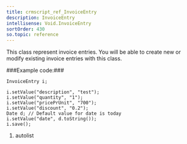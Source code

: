```yaml
---
title: crmscript_ref_InvoiceEntry
description: InvoiceEntry
intellisense: Void.InvoiceEntry
sortOrder: 430
so.topic: reference
---
```


This class represent invoice entries. You will be able to create new or modify existing invoice entries with this class.



###Example code:###


    InvoiceEntry i;
    
    i.setValue("description", "test");
    i.setValue("quantity", "1");
    i.setValue("pricePrUnit", "700");
    i.setValue("discount", "0.2");
    Date d; // Default value for date is today
    i.setValue("date", d.toString());
    i.save();




1. autolist

